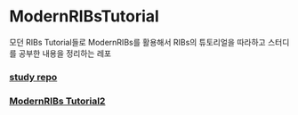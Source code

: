 # ModernRIBsTutorial
모던 RIBs Tutorial들로 ModernRIBs를 활용해서 RIBs의 튜토리얼을 따라하고 스터디를 공부한 내용을 정리하는 레포

### [study repo](https://github.com/DevVenusK/RIBsTurorial)

### [ModernRIBs Tutorial2](https://github.com/pastapeter/ModernRIBsTutorial/blob/master/Tutorial%20%EC%84%A4%EB%AA%85/Tutorial%202.md)
